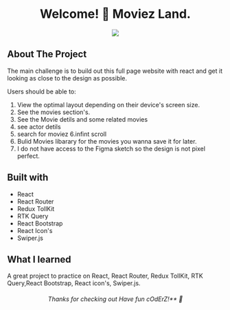 <h1 align="center">
 Welcome! 👋 Moviez Land.
</h1>

<p align="center">
 <img src="./design/desktop-preview.jpg"/>
</p>

## About The Project
The main challenge is to build out this full page website with react and get it looking as close to the design as possible.

Users should be able to:

1. View the optimal layout depending on their device's screen size.
2. See the movies section's.
3. See the Movie detils and some related movies
4. see actor detils
5. search for moviez
6.infint scroll
7. Bulid Movies libarary for the movies you wanna save it for later. 
8. I do not have access to the Figma sketch so the design is not pixel perfect.

## Built with
 * React
 * React Router
 * Redux TollKit
 * RTK Query
 * React Bootstrap
 * React Icon's
 * Swiper.js
 
## What I learned
A great project to practice on React, React Router, Redux TollKit, RTK Query,React Bootstrap, React icon's, Swiper.js.

<h6 align="center">
 Thanks for checking out Have fun cOdErZ!** 🚀
</h6>
